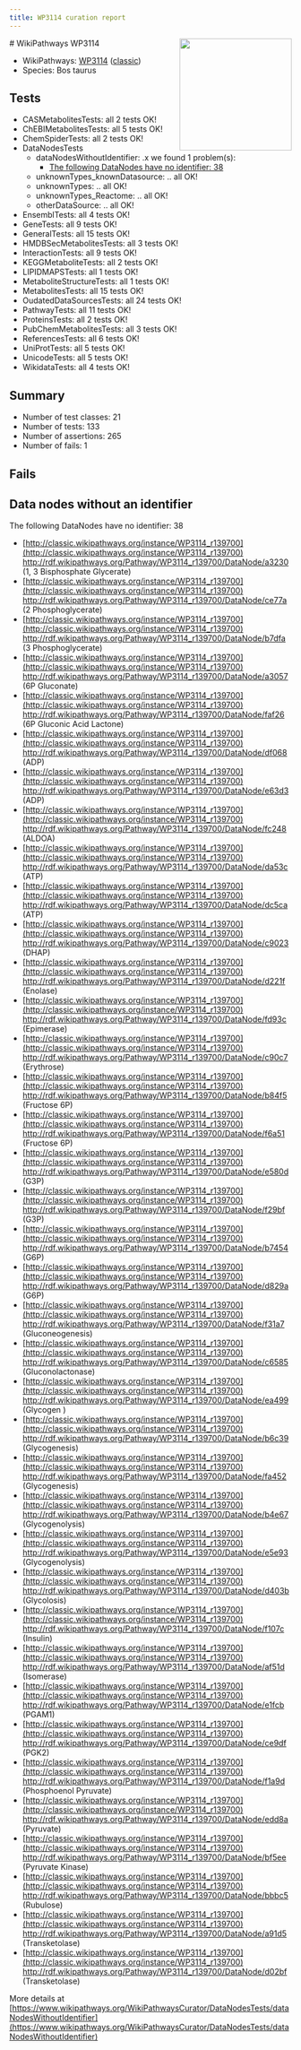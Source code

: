 ```yaml
---
title: WP3114 curation report
---
```


<img style="float: right; width: 200px" src="https://upload.wikimedia.org/wikipedia/commons/thumb/8/83/Wplogo_with_text_500.png/640px-Wplogo_with_text_500.png" />
# WikiPathways WP3114

* WikiPathways: [WP3114](https://wikipathways.org/pathways/WP3114) ([classic](https://classic.wikipathways.org/instance/WP3114))
* Species: Bos taurus
## Tests
* CASMetabolitesTests: all 2 tests OK!
* ChEBIMetabolitesTests: all 5 tests OK!
* ChemSpiderTests: all 2 tests OK!
* DataNodesTests
    * dataNodesWithoutIdentifier: .x we found 1 problem(s):
        * [The following DataNodes have no identifier: 38](#8792c4d6)
    * unknownTypes_knownDatasource: .. all OK!
    * unknownTypes: .. all OK!
    * unknownTypes_Reactome: .. all OK!
    * otherDataSource: .. all OK!
* EnsemblTests: all 4 tests OK!
* GeneTests: all 9 tests OK!
* GeneralTests: all 15 tests OK!
* HMDBSecMetabolitesTests: all 3 tests OK!
* InteractionTests: all 9 tests OK!
* KEGGMetaboliteTests: all 2 tests OK!
* LIPIDMAPSTests: all 1 tests OK!
* MetaboliteStructureTests: all 1 tests OK!
* MetabolitesTests: all 15 tests OK!
* OudatedDataSourcesTests: all 24 tests OK!
* PathwayTests: all 11 tests OK!
* ProteinsTests: all 2 tests OK!
* PubChemMetabolitesTests: all 3 tests OK!
* ReferencesTests: all 6 tests OK!
* UniProtTests: all 5 tests OK!
* UnicodeTests: all 5 tests OK!
* WikidataTests: all 4 tests OK!


## Summary

* Number of test classes: 21
* Number of tests: 133
* Number of assertions: 265
* Number of fails: 1

## Fails

<a name="8792c4d6" />

## Data nodes without an identifier

The following DataNodes have no identifier: 38

* [http://classic.wikipathways.org/instance/WP3114_r139700](http://classic.wikipathways.org/instance/WP3114_r139700) http://rdf.wikipathways.org/Pathway/WP3114_r139700/DataNode/a3230 (1, 3 Bisphosphate Glycerate)
* [http://classic.wikipathways.org/instance/WP3114_r139700](http://classic.wikipathways.org/instance/WP3114_r139700) http://rdf.wikipathways.org/Pathway/WP3114_r139700/DataNode/ce77a (2 Phosphoglycerate)
* [http://classic.wikipathways.org/instance/WP3114_r139700](http://classic.wikipathways.org/instance/WP3114_r139700) http://rdf.wikipathways.org/Pathway/WP3114_r139700/DataNode/b7dfa (3 Phosphoglycerate)
* [http://classic.wikipathways.org/instance/WP3114_r139700](http://classic.wikipathways.org/instance/WP3114_r139700) http://rdf.wikipathways.org/Pathway/WP3114_r139700/DataNode/a3057 (6P Gluconate)
* [http://classic.wikipathways.org/instance/WP3114_r139700](http://classic.wikipathways.org/instance/WP3114_r139700) http://rdf.wikipathways.org/Pathway/WP3114_r139700/DataNode/faf26 (6P Gluconic Acid Lactone)
* [http://classic.wikipathways.org/instance/WP3114_r139700](http://classic.wikipathways.org/instance/WP3114_r139700) http://rdf.wikipathways.org/Pathway/WP3114_r139700/DataNode/df068 (ADP)
* [http://classic.wikipathways.org/instance/WP3114_r139700](http://classic.wikipathways.org/instance/WP3114_r139700) http://rdf.wikipathways.org/Pathway/WP3114_r139700/DataNode/e63d3 (ADP)
* [http://classic.wikipathways.org/instance/WP3114_r139700](http://classic.wikipathways.org/instance/WP3114_r139700) http://rdf.wikipathways.org/Pathway/WP3114_r139700/DataNode/fc248 (ALDOA)
* [http://classic.wikipathways.org/instance/WP3114_r139700](http://classic.wikipathways.org/instance/WP3114_r139700) http://rdf.wikipathways.org/Pathway/WP3114_r139700/DataNode/da53c (ATP)
* [http://classic.wikipathways.org/instance/WP3114_r139700](http://classic.wikipathways.org/instance/WP3114_r139700) http://rdf.wikipathways.org/Pathway/WP3114_r139700/DataNode/dc5ca (ATP)
* [http://classic.wikipathways.org/instance/WP3114_r139700](http://classic.wikipathways.org/instance/WP3114_r139700) http://rdf.wikipathways.org/Pathway/WP3114_r139700/DataNode/c9023 (DHAP)
* [http://classic.wikipathways.org/instance/WP3114_r139700](http://classic.wikipathways.org/instance/WP3114_r139700) http://rdf.wikipathways.org/Pathway/WP3114_r139700/DataNode/d221f (Enolase)
* [http://classic.wikipathways.org/instance/WP3114_r139700](http://classic.wikipathways.org/instance/WP3114_r139700) http://rdf.wikipathways.org/Pathway/WP3114_r139700/DataNode/fd93c (Epimerase)
* [http://classic.wikipathways.org/instance/WP3114_r139700](http://classic.wikipathways.org/instance/WP3114_r139700) http://rdf.wikipathways.org/Pathway/WP3114_r139700/DataNode/c90c7 (Erythrose)
* [http://classic.wikipathways.org/instance/WP3114_r139700](http://classic.wikipathways.org/instance/WP3114_r139700) http://rdf.wikipathways.org/Pathway/WP3114_r139700/DataNode/b84f5 (Fructose 6P)
* [http://classic.wikipathways.org/instance/WP3114_r139700](http://classic.wikipathways.org/instance/WP3114_r139700) http://rdf.wikipathways.org/Pathway/WP3114_r139700/DataNode/f6a51 (Fructose 6P)
* [http://classic.wikipathways.org/instance/WP3114_r139700](http://classic.wikipathways.org/instance/WP3114_r139700) http://rdf.wikipathways.org/Pathway/WP3114_r139700/DataNode/e580d (G3P)
* [http://classic.wikipathways.org/instance/WP3114_r139700](http://classic.wikipathways.org/instance/WP3114_r139700) http://rdf.wikipathways.org/Pathway/WP3114_r139700/DataNode/f29bf (G3P)
* [http://classic.wikipathways.org/instance/WP3114_r139700](http://classic.wikipathways.org/instance/WP3114_r139700) http://rdf.wikipathways.org/Pathway/WP3114_r139700/DataNode/b7454 (G6P)
* [http://classic.wikipathways.org/instance/WP3114_r139700](http://classic.wikipathways.org/instance/WP3114_r139700) http://rdf.wikipathways.org/Pathway/WP3114_r139700/DataNode/d829a (G6P)
* [http://classic.wikipathways.org/instance/WP3114_r139700](http://classic.wikipathways.org/instance/WP3114_r139700) http://rdf.wikipathways.org/Pathway/WP3114_r139700/DataNode/f31a7 (Gluconeogenesis)
* [http://classic.wikipathways.org/instance/WP3114_r139700](http://classic.wikipathways.org/instance/WP3114_r139700) http://rdf.wikipathways.org/Pathway/WP3114_r139700/DataNode/c6585 (Gluconolactonase)
* [http://classic.wikipathways.org/instance/WP3114_r139700](http://classic.wikipathways.org/instance/WP3114_r139700) http://rdf.wikipathways.org/Pathway/WP3114_r139700/DataNode/ea499 (Glycogen
)
* [http://classic.wikipathways.org/instance/WP3114_r139700](http://classic.wikipathways.org/instance/WP3114_r139700) http://rdf.wikipathways.org/Pathway/WP3114_r139700/DataNode/b6c39 (Glycogenesis)
* [http://classic.wikipathways.org/instance/WP3114_r139700](http://classic.wikipathways.org/instance/WP3114_r139700) http://rdf.wikipathways.org/Pathway/WP3114_r139700/DataNode/fa452 (Glycogenesis)
* [http://classic.wikipathways.org/instance/WP3114_r139700](http://classic.wikipathways.org/instance/WP3114_r139700) http://rdf.wikipathways.org/Pathway/WP3114_r139700/DataNode/b4e67 (Glycogenolysis)
* [http://classic.wikipathways.org/instance/WP3114_r139700](http://classic.wikipathways.org/instance/WP3114_r139700) http://rdf.wikipathways.org/Pathway/WP3114_r139700/DataNode/e5e93 (Glycogenolysis)
* [http://classic.wikipathways.org/instance/WP3114_r139700](http://classic.wikipathways.org/instance/WP3114_r139700) http://rdf.wikipathways.org/Pathway/WP3114_r139700/DataNode/d403b (Glycolosis)
* [http://classic.wikipathways.org/instance/WP3114_r139700](http://classic.wikipathways.org/instance/WP3114_r139700) http://rdf.wikipathways.org/Pathway/WP3114_r139700/DataNode/f107c (Insulin)
* [http://classic.wikipathways.org/instance/WP3114_r139700](http://classic.wikipathways.org/instance/WP3114_r139700) http://rdf.wikipathways.org/Pathway/WP3114_r139700/DataNode/af51d (Isomerase)
* [http://classic.wikipathways.org/instance/WP3114_r139700](http://classic.wikipathways.org/instance/WP3114_r139700) http://rdf.wikipathways.org/Pathway/WP3114_r139700/DataNode/e1fcb (PGAM1)
* [http://classic.wikipathways.org/instance/WP3114_r139700](http://classic.wikipathways.org/instance/WP3114_r139700) http://rdf.wikipathways.org/Pathway/WP3114_r139700/DataNode/ce9df (PGK2)
* [http://classic.wikipathways.org/instance/WP3114_r139700](http://classic.wikipathways.org/instance/WP3114_r139700) http://rdf.wikipathways.org/Pathway/WP3114_r139700/DataNode/f1a9d (Phosphoenol Pyruvate)
* [http://classic.wikipathways.org/instance/WP3114_r139700](http://classic.wikipathways.org/instance/WP3114_r139700) http://rdf.wikipathways.org/Pathway/WP3114_r139700/DataNode/edd8a (Pyruvate)
* [http://classic.wikipathways.org/instance/WP3114_r139700](http://classic.wikipathways.org/instance/WP3114_r139700) http://rdf.wikipathways.org/Pathway/WP3114_r139700/DataNode/bf5ee (Pyruvate Kinase)
* [http://classic.wikipathways.org/instance/WP3114_r139700](http://classic.wikipathways.org/instance/WP3114_r139700) http://rdf.wikipathways.org/Pathway/WP3114_r139700/DataNode/bbbc5 (Rubulose)
* [http://classic.wikipathways.org/instance/WP3114_r139700](http://classic.wikipathways.org/instance/WP3114_r139700) http://rdf.wikipathways.org/Pathway/WP3114_r139700/DataNode/a91d5 (Transketolase)
* [http://classic.wikipathways.org/instance/WP3114_r139700](http://classic.wikipathways.org/instance/WP3114_r139700) http://rdf.wikipathways.org/Pathway/WP3114_r139700/DataNode/d02bf (Transketolase)


More details at [https://www.wikipathways.org/WikiPathwaysCurator/DataNodesTests/dataNodesWithoutIdentifier](https://www.wikipathways.org/WikiPathwaysCurator/DataNodesTests/dataNodesWithoutIdentifier)

